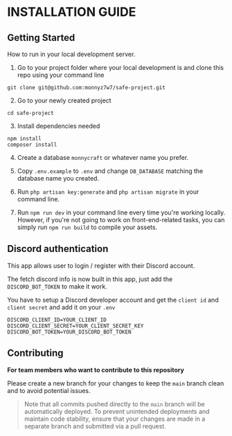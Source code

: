 # INSTALLATION GUIDE

## Getting Started
How to run in your local development server.

1. Go to your project folder where your local development is and clone this repo using your command line
```
git clone git@github.com:monnyz7w7/safe-project.git
```

2. Go to your newly created project
```
cd safe-project
```

3. Install dependencies needed
```
npm install
composer install
```

4. Create a database `monnycraft` or whatever name you prefer.

5. Copy `.env.example` to `.env` and change `DB_DATABASE` matching the database name you created.

6. Run `php artisan key:generate` and `php artisan migrate` in your command line.

7. Run `npm run dev` in your command line every time you're working locally. However, if you're not going to work on front-end-related tasks, you can simply run `npm run build` to compile your assets.

## Discord authentication
This app allows user to login / register with their Discord account.

The fetch discord info is now built in this app, just add the `DISCORD_BOT_TOKEN` to make it work.

You have to setup a Discord developer account and get the `client id` and `client secret` and add it on your `.env`
```env
DISCORD_CLIENT_ID=YOUR_CLIENT_ID
DISCORD_CLIENT_SECRET=YOUR_CLIENT_SECRET_KEY
DISCORD_BOT_TOKEN=YOUR_DISCORD_BOT_TOKEN
```

## Contributing
**For team members who want to contribute to this repository**

Please create a new branch for your changes to keep the `main` branch clean and to avoid potential issues.
> Note that all commits pushed directly to the `main` branch will be automatically deployed. To prevent unintended deployments and maintain code stability, ensure that your changes are made in a separate branch and submitted via a pull request.

